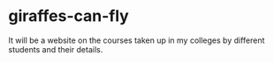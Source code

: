 # giraffes-can-fly
It will be a website on the courses taken up in my colleges by different students and their details. 
